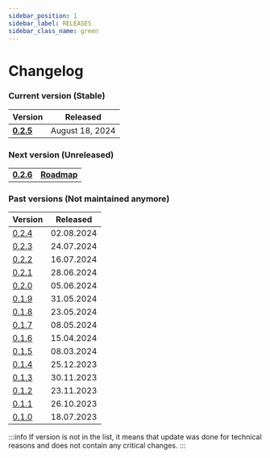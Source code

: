 ```yaml
---
sidebar_position: 1
sidebar_label: RELEASES
sidebar_class_name: green
---
```


# Changelog

### Current version (Stable)

| Version| Released | 
|---|---|
|__[0.2.5](/docs/changelog/0.2.5)__| August 18, 2024 | 

### Next version (Unreleased)

|   |   |
|---|---|
|__[0.2.6](/docs/changelog/0.2.6)__| __[Roadmap](/roadmap)__|

### Past versions (Not maintained anymore)

| Version | Released |
|---|---|
| [0.2.4](/docs/changelog/0.2.4) | 02.08.2024 | 
| [0.2.3](/docs/changelog/0.2.3) | 24.07.2024 | 
| [0.2.2](/docs/changelog/0.2.2) | 16.07.2024 | 
| [0.2.1](/docs/changelog/0.2.1) | 28.06.2024 | 
| [0.2.0](/docs/changelog/0.2.0) | 05.06.2024 | 
| [0.1.9](/docs/changelog/0.1.9) | 31.05.2024 | 
| [0.1.8](/docs/changelog/0.1.8) | 23.05.2024 | 
| [0.1.7](/docs/changelog/0.1.7) | 08.05.2024 | 
| [0.1.6](/docs/changelog/0.1.6) | 15.04.2024 | 
| [0.1.5](/docs/changelog/0.1.5) | 08.03.2024 | 
| [0.1.4](/docs/changelog/0.1.4) | 25.12.2023 | 
| [0.1.3](/docs/changelog/0.1.3) | 30.11.2023 | 
| [0.1.2](/docs/changelog/0.1.2) | 23.11.2023 | 
| [0.1.1](/docs/changelog/0.1.1) | 26.10.2023 | 
| [0.1.0](/docs/changelog/0.1.0) | 18.07.2023 | 

:::info
If version is not in the list, it means that update was done for technical reasons and does not contain any critical changes.
:::
